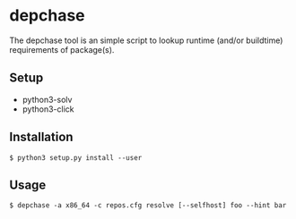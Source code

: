 # depchase

The depchase tool is an simple script to lookup runtime (and/or buildtime)
requirements of package(s).

## Setup

- python3-solv
- python3-click

## Installation

```
$ python3 setup.py install --user
```

## Usage

```
$ depchase -a x86_64 -c repos.cfg resolve [--selfhost] foo --hint bar
```
